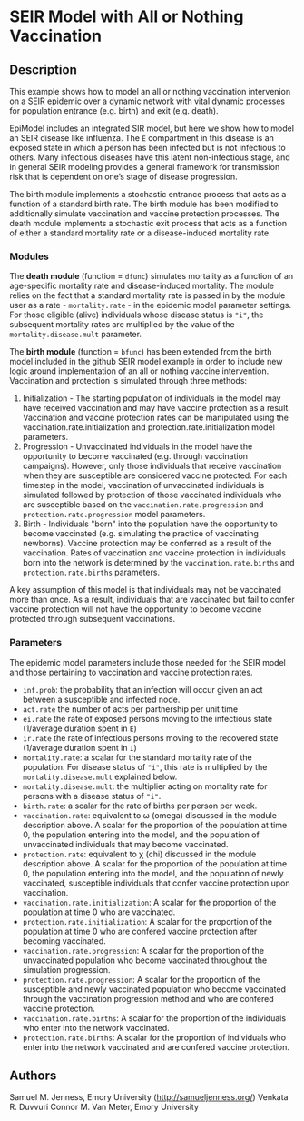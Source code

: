 # SEIR Model with All or Nothing Vaccination

## Description
This example shows how to model an all or nothing vaccination intervenion on a SEIR epidemic over a dynamic network with vital dynamic processes for population entrance (e.g. birth) and exit (e.g. death). 

EpiModel includes an integrated SIR model, but here we show how to model an SEIR disease like influenza. The `E` compartment in this disease is an exposed state in which a person has been infected but is not infectious to others. Many infectious diseases have this latent non-infectious stage, and in general SEIR modeling provides a general framework for transmission risk that is dependent on one’s stage of disease progression. 

The birth module implements a stochastic entrance process that acts as a function of a standard birth rate. The birth module has been modified to additionally simulate vaccination and vaccine protection processes. 
The death module implements a stochastic exit process that acts as a function of either a standard mortality rate or a disease-induced mortality rate.

### Modules
The **death module** (function = `dfunc`)  simulates mortality as a function of an age-specific mortality rate and disease-induced mortality. The module relies on the fact that a standard mortality rate is passed in by the module user as a rate - `mortality.rate` - in the epidemic model parameter settings. For those eligible (alive) individuals whose disease status is `"i"`, the subsequent mortality rates are multiplied by the value of the `mortality.disease.mult` parameter.

The **birth module** (function = `bfunc`) has been extended from the birth model included in the github SEIR model example in order to include new logic around implementation of an all or nothing vaccine intervention.
Vaccination and protection is simulated through three methods:

1. Initialization - The starting population of individuals in the model may have received vaccination and may have vaccine protection as a result. Vaccination and vaccine protection rates can be manipulated using the vaccination.rate.initialization and protection.rate.initialization model parameters.
2. Progression - Unvaccinated individuals in the model have the opportunity to become vaccinated (e.g. through vaccination campaigns). However, only those individuals that receive vaccination when they are susceptible are considered vaccine protected. For each timestep in the model, vaccination of unvaccinated individuals is simulated followed by protection of those vaccinated individuals who are susceptible based on the `vaccination.rate.progression` and `protection.rate.progression` model parameters.
3. Birth - Individuals "born" into the population have the opportunity to become vaccinated (e.g. simulating the practice of vaccinating newborns). Vaccine protection may be conferred as a result of the vaccination. Rates of vaccination and vaccine protection in individuals born into the network is determined by the `vaccination.rate.births` and `protection.rate.births` parameters.

A key assumption of this model is that individuals may not be vaccinated more than once. As a result, individuals that are vaccinated but fail to confer vaccine protection will not have the opportunity to become vaccine protected through subsequent vaccinations.

### Parameters
The epidemic model parameters include those needed for the SEIR model and those pertaining to vaccination and vaccine protection rates.

* `inf.prob`: the probability that an infection will occur given an act between a susceptible and infected node. 
* `act.rate` the number of acts per partnership per unit time 
* `ei.rate` the rate of exposed persons moving to the infectious state (1/average duration spent in `E`) 
* `ir.rate` the rate of infectious persons moving to the recovered state (1/average duration spent in `I`)
* `mortality.rate`: a scalar for the standard mortality rate of the population. For disease status of `"i"`, this rate is multiplied by the `mortality.disease.mult` explained below.
* `mortality.disease.mult`: the multiplier acting on mortality rate for persons with a disease status of `"i"`. 
* `birth.rate`: a scalar for the rate of births per person per week.
* `vaccination.rate`: equivalent to ω (omega) discussed in the module description above. A scalar for the proportion of the population at time 0, the population entering into the model, and the population of unvaccinated individuals that may become vaccinated.
* `protection.rate`: equivalent to χ (chi) discussed in the module description above. A scalar for the proportion of the population at time 0, the population entering into the model, and the population of newly vaccinated, susceptible individuals that confer vaccine protection upon vaccination.
* `vaccination.rate.initialization`: A scalar for the proportion of the population at time 0 who are vaccinated.
* `protection.rate.initialization`: A scalar for the proportion of the population at time 0 who are confered vaccine protection after becoming vaccinated.
* `vaccination.rate.progression`: A scalar for the proportion of the unvaccinated population who become vaccinated throughout the simulation progression.
* `protection.rate.progression`: A scalar for the proportion of the susceptible and newly vaccinated population who become vaccinated through the vaccination progression method and who are confered vaccine protection.
* `vaccination.rate.births`: A scalar for the proportion of the individuals who enter into the network vaccinated.
* `protection.rate.births`: A scalar for the proportion of individuals who enter into the network vaccinated and are confered vaccine protection.

## Authors
Samuel M. Jenness, Emory University (http://samueljenness.org/)
Venkata R. Duvvuri
Connor M. Van Meter, Emory University
